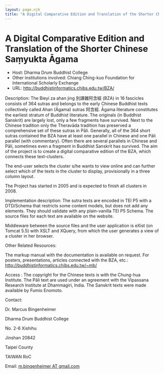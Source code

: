 ```yaml
---
layout: page.njk
title: "A Digital Comparative Edition and Translation of the Shorter Chinese Saṃyukta Āgama"
---
```

# A Digital Comparative Edition and Translation of the Shorter Chinese Saṃyukta Āgama




* Host: Dharma Drum Buddhist College
* Other institutions involved: Chiang Ching-kuo Foundation for International Scholarly Exchange
* URL: <http://buddhistinformatics.chibs.edu.tw/BZA/>



Description:
 The Bieyi za ahan jing 別譯雜阿含經 (BZA) in 16 fascicles consists of 364 sutras and belongs
 to the early Chinese Buddhist texts collectively called Ahan (Āgama) sutras 阿含經. Āgama
 literature constitutes the earliest stratum of Buddhist literature. The originals
 (in Buddhist Sanskrit) are largely lost, only a few fragments have survived. Next
 to the Chinese tradition only the Theravāda tradition has preserved a comprehensive
 set of these sutras in Pāli. Generally, all of the 364 short sutras contained the
 BZA have at least one parallel in Chinese and one Pāli parallel (with commentary).
 Often there are several parallels in Chinese and Pāli, sometimes even a fragment in
 Buddhist Sanskrit has survived. The aim of the project is to create a digital comparative
 edition of the BZA, which connects these text-clusters.
 
 The end-user selects the cluster s/he wants to view online and can further select
 which of the texts in the cluster to display, provisionally in a three column layout.
 
 The Project has started in 2005 and is expected to finish all clusters in 2008.



Implementation description:
 The sutra texts are encoded in TEI P5 with a DTD/Schema that restricts some content
 models, but does not add any elements. They should validate with any plain-vanilla
 TEI P5 Schema. The source files for each text are available on the website.
 
 Middleware between the source files and the user application is eXist (on Tomcat 5.5)
 with XSLT and XQuery, from which the user generates a view of a cluster in her browser.



Other Related Resources:
 
 The markup manual with the documentation is available on request. For posters, presentations,
 articles connected with the BZA, etc.:
 <http://buddhistinformatics.chibs.edu.tw/~mb/>



Access :
 The copyright for the Chinese texts is with the Chung-hua Institute. The Pāli text
 are used under an agreement with the Vipassana Research Institute at Dhammagiri, India.
 The Sanskrit texts were made available by Fumio Enomoto.



Contact: 



Dr. Marcus Bingenheimer


Dharma Drum Buddhist College


No. 2-6 Xishihu


Jinshan 20842


Taipei County


TAIWAN RoC


Email: [m.bingenheimer AT gmail.com](mailto:m.bingenheimer@gmail.com)





